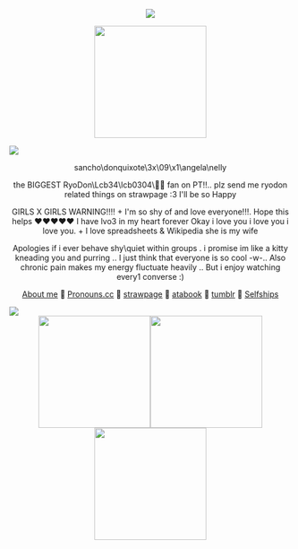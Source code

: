 <p align=center>
 <img src=https://64.media.tumblr.com/defa4e9b55199a7041b2c1d965fab97c/e450ce264d708279-29/s1280x1920/0558b7d42c6a8090eed16903c9415663d8154003.pnj>
</p>
<p align=center>
<img src=https://github.com/user-attachments/assets/87058d37-49c9-4ea6-be90-023b25fc36bb width=200 height=200>
</p> <img src=https://github.com/user-attachments/assets/8bbdaed8-a9d0-43e3-8ce1-7f81b50e9dd9>
<div align=center>
 
  sancho\donquixote\3x\09\x1\angela\nelly

the BIGGEST RyoDon\Lcb34\lcb0304\🚬🎠 fan on PT!!.. plz send me ryodon related things on strawpage :3 I'll be so Happy
 
 GIRLS X GIRLS WARNING!!!! + I'm so shy of and love everyone!!!. Hope this helps ❤️❤️❤️❤️❤️ I have lvo3 in my heart forever Okay i love you i love you i love you. + I love spreadsheets & Wikipedia she is my wife
 
  Apologies if i ever behave shy\quiet within groups . i promise im like a kitty kneading you and purring .. I just think that everyone is so cool -w-.. Also chronic pain makes my energy fluctuate heavily .. But i enjoy watching every1 converse :)

   [About me](https://stellular.net/LCB34) 🧹
   [Pronouns.cc](https://pronouns.cc/@3x09x1) 🪻
    [strawpage](https://lcb34.straw.page/) 🧹
    [atabook](https://lcb34.atabook.org/) 🪻
    [tumblr](https://3x09x1.tumblr.com/?source=share) 🧹
    [Selfships](https://docs.google.com/spreadsheets/d/1-EU5Tw7m-dFdLTFfKA0BA86avOmRTfVgRsw-BfhHVnk/edit?usp=drivesdk)
</div>

<img src=https://github.com/user-attachments/assets/ad705d59-d3f0-4d5d-aa96-7ac40651e9d2>

<div align=center>
<img src=https://github.com/user-attachments/assets/97dddc82-98e8-40c7-ab8e-e96159486bdd width=200><img src=https://github.com/user-attachments/assets/d3310e15-3ecc-4b26-bbca-881299a1a008 width=200 height=200><img src=https://github.com/user-attachments/assets/a0acdc57-0365-4f4b-b5e5-6b1bf002444f width=200 height=200>

</div>
